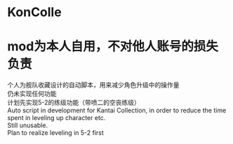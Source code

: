 # KonColle
# mod为本人自用，不对他人账号的损失负责
个人为舰队收藏设计的自动脚本，用来减少角色升级中的操作量  
仍未实现任何功能  
计划先实现5-2的练级功能（带喷二的空丧练级）  
Auto script in development for Kantai Collection, in order to reduce the time spent in leveling up character etc.  
Still unusable.  
Plan to realize leveling in 5-2 first  
